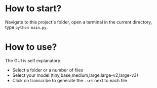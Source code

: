 # How to start?
Navigate to this project's folder, open a terminal in the current directory, type `python main.py`. 

# How to use?
The GUI is self explanatory: 
- Select a folder or a number of files
- Select your model (tiny,base,medium,large,large-v2,large-v3)
- Click on transcribe to generate the `.srt` next to each file
